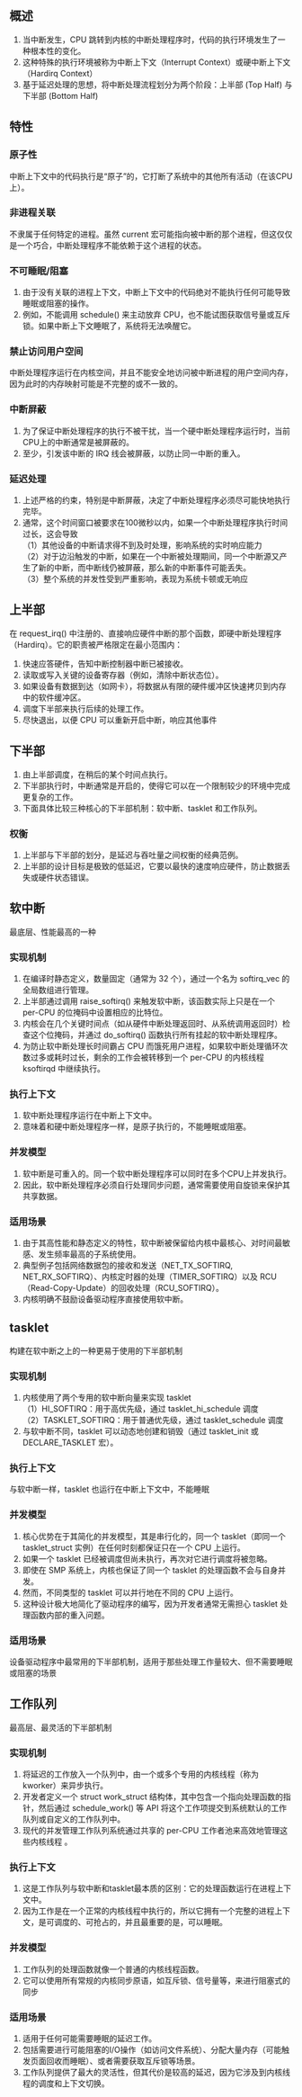 ## 概述
1. 当中断发生，CPU 跳转到内核的中断处理程序时，代码的执行环境发生了一种根本性的变化。
2. 这种特殊的执行环境被称为中断上下文（Interrupt Context）或硬中断上下文（Hardirq Context）
3. 基于延迟处理的思想，将中断处理流程划分为两个阶段：上半部 (Top Half) 与下半部 (Bottom Half)
## 特性
### 原子性
中断上下文中的代码执行是“原子”的，它打断了系统中的其他所有活动（在该CPU上）。
### 非进程关联
不隶属于任何特定的进程。虽然 current 宏可能指向被中断的那个进程，但这仅仅是一个巧合，中断处理程序不能依赖于这个进程的状态。
### 不可睡眠/阻塞
1. 由于没有关联的进程上下文，中断上下文中的代码绝对不能执行任何可能导致睡眠或阻塞的操作。
2. 例如，不能调用 schedule() 来主动放弃 CPU，也不能试图获取信号量或互斥锁。如果中断上下文睡眠了，系统将无法唤醒它。
### 禁止访问用户空间
中断处理程序运行在内核空间，并且不能安全地访问被中断进程的用户空间内存，因为此时的内存映射可能是不完整的或不一致的。
### 中断屏蔽
1. 为了保证中断处理程序的执行不被干扰，当一个硬中断处理程序运行时，当前CPU上的中断通常是被屏蔽的。
2. 至少，引发该中断的 IRQ 线会被屏蔽，以防止同一中断的重入。
### 延迟处理
1. 上述严格的约束，特别是中断屏蔽，决定了中断处理程序必须尽可能快地执行完毕。
2. 通常，这个时间窗口被要求在100微秒以内，如果一个中断处理程序执行时间过长，这会导致\
（1）其他设备的中断请求得不到及时处理，影响系统的实时响应能力\
（2）对于边沿触发的中断，如果在一个中断被处理期间，同一个中断源又产生了新的中断，而中断线仍被屏蔽，那么新的中断事件可能丢失。\
（3）整个系统的并发性受到严重影响，表现为系统卡顿或无响应
## 上半部
在 request_irq() 中注册的、直接响应硬件中断的那个函数，即硬中断处理程序（Hardirq）。它的职责被严格限定在最小范围内：
1. 快速应答硬件，告知中断控制器中断已被接收。
2. 读取或写入关键的设备寄存器（例如，清除中断状态位）。
3. 如果设备有数据到达（如网卡），将数据从有限的硬件缓冲区快速拷贝到内存中的软件缓冲区。
4. 调度下半部来执行后续的处理工作。
5. 尽快退出，以便 CPU 可以重新开启中断，响应其他事件 
## 下半部
1. 由上半部调度，在稍后的某个时间点执行。
2. 下半部执行时，中断通常是开启的，使得它可以在一个限制较少的环境中完成更复杂的工作。
3. 下面具体比较三种核心的下半部机制：软中断、tasklet 和工作队列。
### 权衡
1. 上半部与下半部的划分，是延迟与吞吐量之间权衡的经典范例。 
2. 上半部的设计目标是极致的低延迟，它要以最快的速度响应硬件，防止数据丢失或硬件状态错误。
## 软中断
最底层、性能最高的一种
### 实现机制
1. 在编译时静态定义，数量固定（通常为 32 个），通过一个名为 softirq_vec 的全局数组进行管理。
2. 上半部通过调用 raise_softirq() 来触发软中断，该函数实际上只是在一个 per-CPU 的位掩码中设置相应的比特位。
3. 内核会在几个关键时间点（如从硬件中断处理返回时、从系统调用返回时）检查这个位掩码，并通过 do_softirq() 函数执行所有挂起的软中断处理程序。
4. 为防止软中断处理长时间霸占 CPU 而饿死用户进程，如果软中断处理循环次数过多或耗时过长，剩余的工作会被转移到一个 per-CPU 的内核线程 ksoftirqd 中继续执行。
### 执行上下文
1. 软中断处理程序运行在中断上下文中。
2. 意味着和硬中断处理程序一样，是原子执行的，不能睡眠或阻塞。
### 并发模型
1. 软中断是可重入的。同一个软中断处理程序可以同时在多个CPU上并发执行。
2. 因此，软中断处理程序必须自行处理同步问题，通常需要使用自旋锁来保护其共享数据。
### 适用场景
1. 由于其高性能和静态定义的特性，软中断被保留给内核中最核心、对时间最敏感、发生频率最高的子系统使用。
2. 典型例子包括网络数据包的接收和发送（NET_TX_SOFTIRQ, NET_RX_SOFTIRQ）、内核定时器的处理（TIMER_SOFTIRQ）以及 RCU（Read-Copy-Update）的回收处理（RCU_SOFTIRQ）。
3. 内核明确不鼓励设备驱动程序直接使用软中断。
## tasklet
构建在软中断之上的一种更易于使用的下半部机制
### 实现机制
1. 内核使用了两个专用的软中断向量来实现 tasklet\
（1）HI_SOFTIRQ：用于高优先级，通过 tasklet_hi_schedule 调度\
（2）TASKLET_SOFTIRQ：用于普通优先级，通过 tasklet_schedule 调度
2. 与软中断不同，tasklet 可以动态地创建和销毁（通过 tasklet_init 或 DECLARE_TASKLET 宏）。
### 执行上下文
与软中断一样，tasklet 也运行在中断上下文中，不能睡眠 
### 并发模型
1. 核心优势在于其简化的并发模型，其是串行化的，同一个 tasklet（即同一个 tasklet_struct 实例）在任何时刻都保证只在一个 CPU 上运行。
2. 如果一个 tasklet 已经被调度但尚未执行，再次对它进行调度将被忽略。
3. 即使在 SMP 系统上，内核也保证了同一个 tasklet 的处理函数不会与自身并发。
4. 然而，不同类型的 tasklet 可以并行地在不同的 CPU 上运行。
5. 这种设计极大地简化了驱动程序的编写，因为开发者通常无需担心 tasklet 处理函数内部的重入问题。
### 适用场景
设备驱动程序中最常用的下半部机制，适用于那些处理工作量较大、但不需要睡眠或阻塞的场景
## 工作队列
最高层、最灵活的下半部机制
### 实现机制
1. 将延迟的工作放入一个队列中，由一个或多个专用的内核线程（称为 kworker）来异步执行。
2. 开发者定义一个 struct work_struct 结构体，其中包含一个指向处理函数的指针，然后通过 schedule_work() 等 API 将这个工作项提交到系统默认的工作队列或自定义的工作队列中。
3. 现代的并发管理工作队列系统通过共享的 per-CPU 工作者池来高效地管理这些内核线程 。
### 执行上下文
1. 这是工作队列与软中断和tasklet最本质的区别：它的处理函数运行在进程上下文中。
2. 因为工作是在一个正常的内核线程中执行的，所以它拥有一个完整的进程上下文，是可调度的、可抢占的，并且最重要的是，可以睡眠。
### 并发模型
1. 工作队列的处理函数就像一个普通的内核线程函数。
2. 它可以使用所有常规的内核同步原语，如互斥锁、信号量等，来进行阻塞式的同步
### 适用场景
1. 适用于任何可能需要睡眠的延迟工作。
2. 包括需要进行可能阻塞的I/O操作（如访问文件系统）、分配大量内存（可能触发页面回收而睡眠）、或者需要获取互斥锁等场景。
3. 工作队列提供了最大的灵活性，但其代价是较高的延迟，因为它涉及到内核线程的调度和上下文切换。